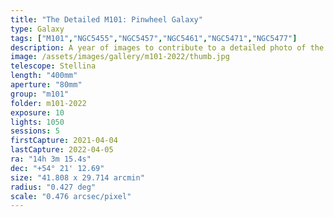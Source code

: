 ```yaml
---
title: "The Detailed M101: Pinwheel Galaxy"
type: Galaxy
tags: ["M101","NGC5455","NGC5457","NGC5461","NGC5471","NGC5477"]
description: A year of images to contribute to a detailed photo of the Pinwheel.
image: /assets/images/gallery/m101-2022/thumb.jpg
telescope: Stellina
length: "400mm"
aperture: "80mm"
group: "m101"
folder: m101-2022
exposure: 10
lights: 1050
sessions: 5
firstCapture: 2021-04-04 
lastCapture: 2022-04-05
ra: "14h 3m 15.4s"
dec: "+54° 21' 12.69"
size: "41.808 x 29.714 arcmin"
radius: "0.427 deg"
scale: "0.476 arcsec/pixel"
---
```

